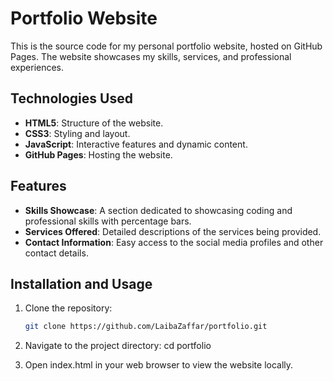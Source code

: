 # Portfolio Website

This is the source code for my personal portfolio website, hosted on GitHub Pages. The website showcases my skills, services, and professional experiences.

## Technologies Used

- **HTML5**: Structure of the website.
- **CSS3**: Styling and layout.
- **JavaScript**: Interactive features and dynamic content.
- **GitHub Pages**: Hosting the website.

## Features
- **Skills Showcase**: A section dedicated to showcasing coding and professional skills with percentage bars.
- **Services Offered**: Detailed descriptions of the services being provided.
- **Contact Information**: Easy access to the social media profiles and other contact details.

## Installation and Usage

1. Clone the repository:
   ```bash
   git clone https://github.com/LaibaZaffar/portfolio.git

2. Navigate to the project directory:
   cd portfolio
   
3. Open index.html in your web browser to view the website locally.


